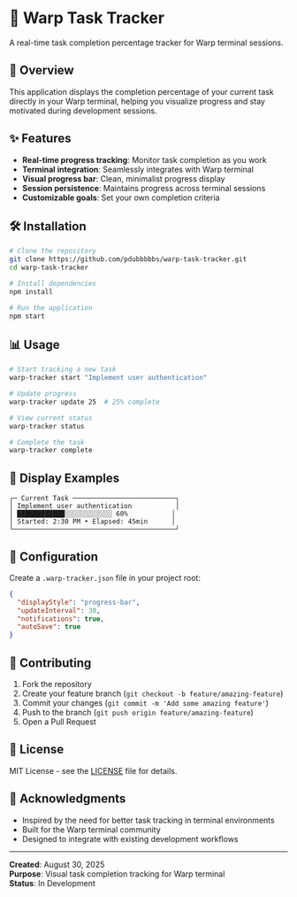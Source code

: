 # 🎯 Warp Task Tracker

A real-time task completion percentage tracker for Warp terminal sessions.

## 🚀 Overview

This application displays the completion percentage of your current task directly in your Warp terminal, helping you visualize progress and stay motivated during development sessions.

## ✨ Features

- **Real-time progress tracking**: Monitor task completion as you work
- **Terminal integration**: Seamlessly integrates with Warp terminal
- **Visual progress bar**: Clean, minimalist progress display
- **Session persistence**: Maintains progress across terminal sessions
- **Customizable goals**: Set your own completion criteria

## 🛠️ Installation

```bash
# Clone the repository
git clone https://github.com/pdubbbbbs/warp-task-tracker.git
cd warp-task-tracker

# Install dependencies
npm install

# Run the application
npm start
```

## 📊 Usage

```bash
# Start tracking a new task
warp-tracker start "Implement user authentication"

# Update progress
warp-tracker update 25  # 25% complete

# View current status
warp-tracker status

# Complete the task
warp-tracker complete
```

## 🎨 Display Examples

```
┌─ Current Task ──────────────────────────┐
│ Implement user authentication           │
│ ████████████░░░░░░░░░░░░ 60%           │
│ Started: 2:30 PM • Elapsed: 45min      │
└─────────────────────────────────────────┘
```

## 🔧 Configuration

Create a `.warp-tracker.json` file in your project root:

```json
{
  "displayStyle": "progress-bar",
  "updateInterval": 30,
  "notifications": true,
  "autoSave": true
}
```

## 🤝 Contributing

1. Fork the repository
2. Create your feature branch (`git checkout -b feature/amazing-feature`)
3. Commit your changes (`git commit -m 'Add some amazing feature'`)
4. Push to the branch (`git push origin feature/amazing-feature`)
5. Open a Pull Request

## 📄 License

MIT License - see the [LICENSE](LICENSE) file for details.

## 🙏 Acknowledgments

- Inspired by the need for better task tracking in terminal environments
- Built for the Warp terminal community
- Designed to integrate with existing development workflows

---

**Created**: August 30, 2025  
**Purpose**: Visual task completion tracking for Warp terminal  
**Status**: In Development
